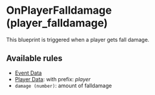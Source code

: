 # OnPlayerFalldamage (player_falldamage)

This blueprint is triggered when a player gets fall damage.

## Available rules

- [Event Data](GlobalEventData.md)
- [Player Data](GlobalPlayerData.md): with prefix: *player*
- `damage (number)`: amount of falldamage
